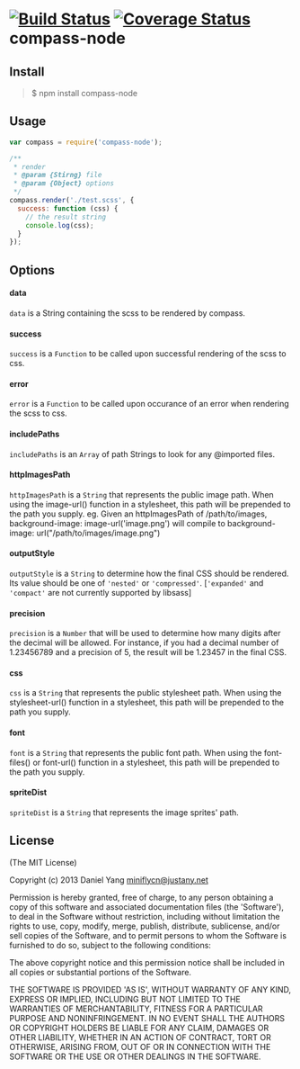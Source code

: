 [![Build Status](https://travis-ci.org/miniflycn/compass-node.svg?branch=master)](https://travis-ci.org/miniflycn/compass-node)
[![Coverage Status](https://coveralls.io/repos/miniflycn/compass-node/badge.png)](https://coveralls.io/r/miniflycn/compass-node)
compass-node
============

Install
-------

> $ npm install compass-node

Usage
-----

```javascript
var compass = require('compass-node');

/**
 * render
 * @param {Stirng} file
 * @param {Object} options
 */
compass.render('./test.scss', {
  success: function (css) {
    // the result string
    console.log(css);
  }
});
```

Options
-------

#### data

`data` is a String containing the scss to be rendered by compass.

#### success

`success` is a `Function` to be called upon successful rendering of the scss to css.

#### error

`error` is a `Function` to be called upon occurance of an error when rendering the scss to css. 

#### includePaths

`includePaths` is an `Array` of path Strings to look for any @imported files. 

#### httpImagesPath

`httpImagesPath` is a `String` that represents the public image path. When using the image-url() function in a stylesheet, this path will be prepended to the path you supply. eg. Given an httpImagesPath of /path/to/images, background-image: image-url('image.png') will compile to background-image: url("/path/to/images/image.png")

#### outputStyle

`outputStyle` is a `String` to determine how the final CSS should be rendered. Its value should be one of `'nested'` or `'compressed'`. [`'expanded'` and `'compact'` are not currently supported by libsass]

#### precision
`precision` is a `Number` that will be used to determine how many digits after the decimal will be allowed. For instance, if you had a decimal number of 1.23456789 and a precision of 5, the result will be 1.23457 in the final CSS.

#### css

`css` is a `String` that represents the public stylesheet path. When using the stylesheet-url() function in a stylesheet, this path will be prepended to the path you supply.

#### font

`font` is a `String` that represents the public font path. When using the font-files() or font-url() function in a stylesheet, this path will be prepended to the path you supply.

#### spriteDist

`spriteDist` is a `String` that represents the image sprites' path.



License
---------
(The MIT License)

Copyright (c) 2013 Daniel Yang <miniflycn@justany.net>

Permission is hereby granted, free of charge, to any person obtaining a copy of this software and associated documentation files (the 'Software'), to deal in the Software without restriction, including without limitation the rights to use, copy, modify, merge, publish, distribute, sublicense, and/or sell copies of the Software, and to permit persons to whom the Software is furnished to do so, subject to the following conditions:

The above copyright notice and this permission notice shall be included in all copies or substantial portions of the Software.

THE SOFTWARE IS PROVIDED 'AS IS', WITHOUT WARRANTY OF ANY KIND, EXPRESS OR IMPLIED, INCLUDING BUT NOT LIMITED TO THE WARRANTIES OF MERCHANTABILITY, FITNESS FOR A PARTICULAR PURPOSE AND NONINFRINGEMENT. IN NO EVENT SHALL THE AUTHORS OR COPYRIGHT HOLDERS BE LIABLE FOR ANY CLAIM, DAMAGES OR OTHER LIABILITY, WHETHER IN AN ACTION OF CONTRACT, TORT OR OTHERWISE, ARISING FROM, OUT OF OR IN CONNECTION WITH THE SOFTWARE OR THE USE OR OTHER DEALINGS IN THE SOFTWARE.